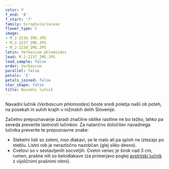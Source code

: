 ```yaml
---
color: Y
f_end: '8'
f_start: '7'
family: Scrophulariaceae
flower_type: C
image:
- M_2-2236_IMG.JPG
- M_2-2237_IMG.JPG
- M_2-2238_IMG.JPG
latin: Verbascum phlomoides
lead: M_2-2237_IMG.JPG
lead_sample: false
order: Verbascum
parallel: false
petals: '5'
petals_joined: false
star_shape: false
title: Navadni lučnik
---
```

Navadni lučnik (*Verbascum phlomoides*) boste sredi poletja našli ob poteh, na posekah in suhih krajih v nižinskih delih Slovenije.

Začetno prepoznavanje zaradi značilne oblike rastline ne bo težko, lahko pa seveda preverite lastnosti lučnikov. Za natančno določitev navadnega lučnika preverite te prepoznavne znake:

-   Stebelni listi so zeleni, niso dlakavi, se le malo ali pa sploh ne iztezajo po steblu. Listni rob je nerazločno nazobčan (glej sliko desno).
-   Cvetovi so v sestavljenih socvetjih. Cvetni venec je širok nad 3 cm, rumen, prašne niti so belodlakave (za primerjavo poglej [avstrijski lučnik](../verbascumaustriacum/) z vijoličnimi prašnimi nitmi).

